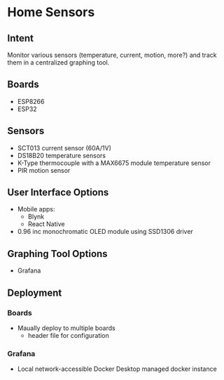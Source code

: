 # Home Sensors

## Intent

Monitor various sensors (temperature, current, motion, more?) and track them in a centralized graphing tool.

## Boards

* ESP8266
* ESP32

## Sensors

* SCT013 current sensor (60A/1V)
* DS18B20 temperature sensors
* K-Type thermocouple with a MAX6675 module temperature sensor
* PIR motion sensor

## User Interface Options

* Mobile apps:
    - Blynk
    - React Native
* 0.96 inc monochromatic OLED module using SSD1306 driver

## Graphing Tool Options

* Grafana

## Deployment

### Boards

* Maually deploy to multiple boards
    - header file for configuration

### Grafana

* Local network-accessible Docker Desktop managed docker instance
